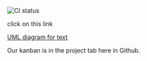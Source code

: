    ![CI status](https://github.com/username/repository/actions/workflows/workflow.yml/badge.svg)
   

click on this link

[ UML diagram for text ](https://www.figma.com/design/bPwVKuDKwzBnpgx1Xw1mrw/TDD?node-id=0-1&m=dev&t=jNroSYH3Wt8Scydt-1) 

Our kanban is in the project tab here in Github. 
